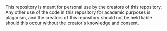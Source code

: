 This repository is meant for personal use by the creators of this repository. Any other use of the code in this repository for academic purposes is plagarism, and the creators of this repository should not be held liable should this occur without the creator's knowledge and consent.


